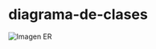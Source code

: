 # diagrama-de-clases
![Imagen ER]([[https://nini-make-up-2558164.github.io/diagrama-de-distribucio/](https://github.com/NINI-MAKE-UP-2558164/diagrama-de-distribucio/blob/main/DIAGRAMA_DE_DISTRIBUCION.drawio.svg)https://github.com/NINI-MAKE-UP-2558164/diagrama-de-distribucio/blob/main/DIAGRAMA_DE_DISTRIBUCION.drawio.svg](https://github.com/NINI-MAKE-UP-2558164/diagrama_de_clases/blob/main/diagrama%20de%20clases.svg)https://github.com/NINI-MAKE-UP-2558164/diagrama_de_clases/blob/main/diagrama%20de%20clases.svg)
